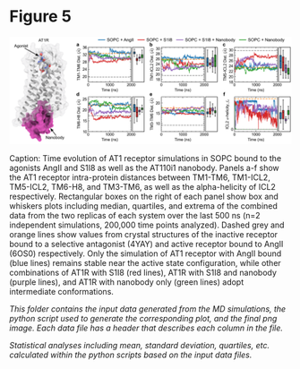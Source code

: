 # Figure 5
<img src="Figure_5.png" width="800"/>

Caption: Time evolution of AT1 receptor simulations in SOPC bound to the agonists AngII and S1I8 as well as the AT110i1 nanobody. Panels a-f show the AT1 receptor intra-protein distances between TM1-TM6, TM1-ICL2, TM5-ICL2, TM6-H8, and TM3-TM6, as well as the alpha-helicity of ICL2 respectively. Rectangular boxes on the right of each panel show box and whiskers plots including median, quartiles, and extrema of the combined data from the two replicas of each system over the last 500 ns (n=2 independent simulations, 200,000 time points analyzed). Dashed grey and orange lines show values from crystal structures of the inactive receptor bound to a selective antagonist (4YAY) and active receptor bound to AngII (6OS0) respectively. Only the simulation of AT1 receptor with AngII bound (blue lines) remains stable near the active state configuration, while other combinations of AT1R with S1I8 (red lines), AT1R with S1I8 and nanobody (purple lines), and AT1R with nanobody only (green lines) adopt intermediate conformations.

*This folder contains the input data generated from the MD simulations, the python script used to generate the corresponding plot, and the final png image. Each data file has a header that describes each column in the file.*

*Statistical analyses including mean, standard deviation, quartiles, etc. calculated within the python scripts based on the input data files.*
